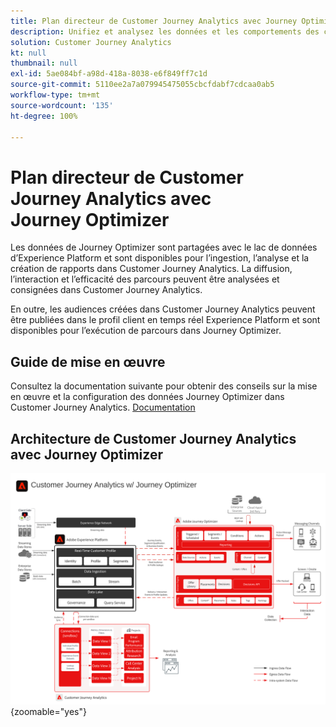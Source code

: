 ```yaml
---
title: Plan directeur de Customer Journey Analytics avec Journey Optimizer
description: Unifiez et analysez les données et les comportements des clients sur l’ensemble du parcours client dans Customer Journey Analytics, y compris les données de diffusion et d’interaction de Journey Optimizer.
solution: Customer Journey Analytics
kt: null
thumbnail: null
exl-id: 5ae084bf-a98d-418a-8038-e6f849ff7c1d
source-git-commit: 5110ee2a7a079945475055cbcfdabf7cdcaa0ab5
workflow-type: tm+mt
source-wordcount: '135'
ht-degree: 100%

---
```


# Plan directeur de Customer Journey Analytics avec Journey Optimizer

Les données de Journey Optimizer sont partagées avec le lac de données d’Experience Platform et sont disponibles pour l’ingestion, l’analyse et la création de rapports dans Customer Journey Analytics. La diffusion, l’interaction et l’efficacité des parcours peuvent être analysées et consignées dans Customer Journey Analytics.

En outre, les audiences créées dans Customer Journey Analytics peuvent être publiées dans le profil client en temps réel Experience Platform et sont disponibles pour l’exécution de parcours dans Journey Optimizer.

## Guide de mise en œuvre

Consultez la documentation suivante pour obtenir des conseils sur la mise en œuvre et la configuration des données Journey Optimizer dans Customer Journey Analytics. [Documentation](https://experienceleague.adobe.com/docs/journey-optimizer/using/reporting/reports/sharing-overview.html?lang=fr)

## Architecture de Customer Journey Analytics avec Journey Optimizer

![Diagramme d’architecture](assets/CJA_AJO.svg){zoomable="yes"}
